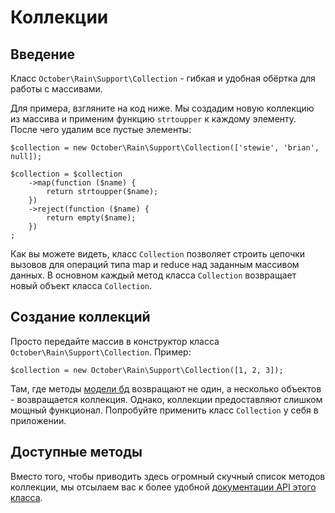 # Коллекции

<a name="introduction" class="anchor"></a>
## Введение

Класс `October\Rain\Support\Collection` - гибкая и удобная обёртка для работы с массивами.

Для примера, взгляните на код ниже. Мы создадим новую коллекцию из массива и применим функцию `strtoupper` к каждому элементу. После чего удалим все пустые элементы:

    $collection = new October\Rain\Support\Collection(['stewie', 'brian', null]);

    $collection = $collection
        ->map(function ($name) {
            return strtoupper($name);
        })
        ->reject(function ($name) {
            return empty($name);
        })
    ;

Как вы можете видеть, класс `Collection` позволяет строить цепочки вызовов для операций типа map и reduce над заданным массивом данных. В основном каждый метод класса `Collection` возвращает новый объект класса `Collection`.

<a name="creating-collections" class="anchor"></a>
## Создание коллекций

Просто передайте массив в конструктор класса  `October\Rain\Support\Collection`. Пример:

    $collection = new October\Rain\Support\Collection([1, 2, 3]);

Там, где методы [модели бд](../database/model.md) возвращают не один, а несколько объектов - возвращается коллекция. Однако, коллекции предоставляют слишком мощный функционал. Попробуйте применить класс `Collection` у себя в приложении.

<a name="available-methods" class="anchor"></a>
## Доступные методы

Вместо того, чтобы приводить здесь огромный скучный список методов коллекции, мы отсылаем вас к более удобной [документации API этого класса](https://octobercms.com/docs/api/october/rain/support/collection).
